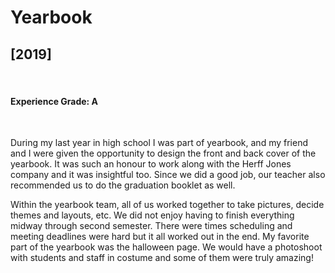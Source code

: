 # Yearbook 
<h2>[2019]</h2>

<br/>
<h4> Experience Grade: A </h4>
<br/>
<p>
During my last year in high school I was part of yearbook, and my friend and I were given the opportunity to design the front and back cover of the yearbook. It was such an honour to work along with the Herff Jones company and it was insightful too. Since we did a good job, our teacher also recommended us to do the graduation booklet as well. 

Within the yearbook team, all of us worked together  to take pictures, decide themes and layouts, etc. We did not enjoy having to finish everything midway through second semester. There were times scheduling and meeting deadlines were hard but it all worked out in the end. My favorite part of the yearbook was the halloween page. We would have a photoshoot with students and staff in costume and some of them were truly amazing!
</p>
<br/>

